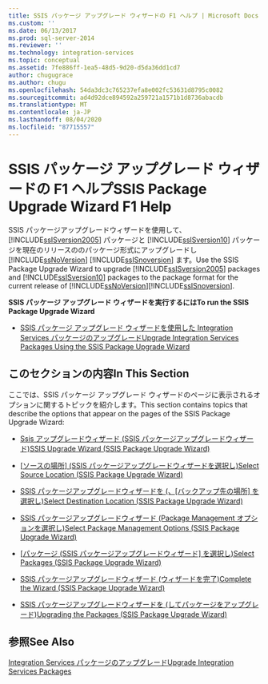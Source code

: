 ```yaml
---
title: SSIS パッケージ アップグレード ウィザードの F1 ヘルプ | Microsoft Docs
ms.custom: ''
ms.date: 06/13/2017
ms.prod: sql-server-2014
ms.reviewer: ''
ms.technology: integration-services
ms.topic: conceptual
ms.assetid: 7fe886ff-1ea5-48d5-9d20-d5da36dd1cd7
author: chugugrace
ms.author: chugu
ms.openlocfilehash: 54da3dc3c765237efa8e002fc53631d8795c0082
ms.sourcegitcommit: ad4d92dce894592a259721a1571b1d8736abacdb
ms.translationtype: MT
ms.contentlocale: ja-JP
ms.lasthandoff: 08/04/2020
ms.locfileid: "87715557"
---
```

# <a name="ssis-package-upgrade-wizard-f1-help"></a><span data-ttu-id="ca459-102">SSIS パッケージ アップグレード ウィザードの F1 ヘルプ</span><span class="sxs-lookup"><span data-stu-id="ca459-102">SSIS Package Upgrade Wizard F1 Help</span></span>
  <span data-ttu-id="ca459-103">SSIS パッケージアップグレードウィザードを使用して、 [!INCLUDE[ssISversion2005](../includes/ssisversion2005-md.md)] パッケージと [!INCLUDE[ssISversion10](../includes/ssisversion10-md.md)] パッケージを現在のリリースののパッケージ形式にアップグレードし [!INCLUDE[ssNoVersion](../includes/ssnoversion-md.md)] [!INCLUDE[ssISnoversion](../includes/ssisnoversion-md.md)] ます。</span><span class="sxs-lookup"><span data-stu-id="ca459-103">Use the SSIS Package Upgrade Wizard to upgrade [!INCLUDE[ssISversion2005](../includes/ssisversion2005-md.md)] packages and [!INCLUDE[ssISversion10](../includes/ssisversion10-md.md)] packages to the package format for the current release of [!INCLUDE[ssNoVersion](../includes/ssnoversion-md.md)][!INCLUDE[ssISnoversion](../includes/ssisnoversion-md.md)].</span></span>  
  
 <span data-ttu-id="ca459-104">**SSIS パッケージ アップグレード ウィザードを実行するには**</span><span class="sxs-lookup"><span data-stu-id="ca459-104">**To run the SSIS Package Upgrade Wizard**</span></span>  
  
-   [<span data-ttu-id="ca459-105">SSIS パッケージ アップグレード ウィザードを使用した Integration Services パッケージのアップグレード</span><span class="sxs-lookup"><span data-stu-id="ca459-105">Upgrade Integration Services Packages Using the SSIS Package Upgrade Wizard</span></span>](install-windows/upgrade-integration-services-packages-using-the-ssis-package-upgrade-wizard.md)  
  
## <a name="in-this-section"></a><span data-ttu-id="ca459-106">このセクションの内容</span><span class="sxs-lookup"><span data-stu-id="ca459-106">In This Section</span></span>  
 <span data-ttu-id="ca459-107">ここでは、SSIS パッケージ アップグレード ウィザードのページに表示されるオプションに関するトピックを紹介します。</span><span class="sxs-lookup"><span data-stu-id="ca459-107">This section contains topics that describe the options that appear on the pages of the SSIS Package Upgrade Wizard:</span></span>  
  
-   [<span data-ttu-id="ca459-108">Ssis アップグレードウィザード &#40;SSIS パッケージアップグレードウィザード&#41;</span><span class="sxs-lookup"><span data-stu-id="ca459-108">SSIS Upgrade Wizard &#40;SSIS Package Upgrade Wizard&#41;</span></span>](../../2014/integration-services/ssis-upgrade-wizard-ssis-package-upgrade-wizard.md)  
  
-   <span data-ttu-id="ca459-109">[[ソースの場所] &#40;SSIS パッケージアップグレードウィザードを選択し&#41;](../../2014/integration-services/select-source-location-ssis-package-upgrade-wizard.md)</span><span class="sxs-lookup"><span data-stu-id="ca459-109">[Select Source Location &#40;SSIS Package Upgrade Wizard&#41;](../../2014/integration-services/select-source-location-ssis-package-upgrade-wizard.md)</span></span>  
  
-   <span data-ttu-id="ca459-110">[SSIS パッケージアップグレードウィザードを &#40;、[バックアップ先の場所] を選択し&#41;](../../2014/integration-services/select-destination-location-ssis-package-upgrade-wizard.md)</span><span class="sxs-lookup"><span data-stu-id="ca459-110">[Select Destination Location &#40;SSIS Package Upgrade Wizard&#41;](../../2014/integration-services/select-destination-location-ssis-package-upgrade-wizard.md)</span></span>  
  
-   [<span data-ttu-id="ca459-111">SSIS パッケージアップグレードウィザード &#40;Package Management オプションを選択し&#41;</span><span class="sxs-lookup"><span data-stu-id="ca459-111">Select Package Management Options &#40;SSIS Package Upgrade Wizard&#41;</span></span>](../../2014/integration-services/select-package-management-options-ssis-package-upgrade-wizard.md)  
  
-   <span data-ttu-id="ca459-112">[[パッケージ &#40;SSIS パッケージアップグレードウィザード] を選択し&#41;](../../2014/integration-services/select-packages-ssis-package-upgrade-wizard.md)</span><span class="sxs-lookup"><span data-stu-id="ca459-112">[Select Packages &#40;SSIS Package Upgrade Wizard&#41;](../../2014/integration-services/select-packages-ssis-package-upgrade-wizard.md)</span></span>  
  
-   [<span data-ttu-id="ca459-113">SSIS パッケージアップグレードウィザード &#40;ウィザードを完了&#41;</span><span class="sxs-lookup"><span data-stu-id="ca459-113">Complete the Wizard &#40;SSIS Package Upgrade Wizard&#41;</span></span>](../../2014/integration-services/complete-the-wizard-ssis-package-upgrade-wizard.md)  
  
-   [<span data-ttu-id="ca459-114">SSIS パッケージアップグレードウィザードを &#40;してパッケージをアップグレード&#41;</span><span class="sxs-lookup"><span data-stu-id="ca459-114">Upgrading the Packages &#40;SSIS Package Upgrade Wizard&#41;</span></span>](../../2014/integration-services/upgrading-the-packages-ssis-package-upgrade-wizard.md)  
  
## <a name="see-also"></a><span data-ttu-id="ca459-115">参照</span><span class="sxs-lookup"><span data-stu-id="ca459-115">See Also</span></span>  
 [<span data-ttu-id="ca459-116">Integration Services パッケージのアップグレード</span><span class="sxs-lookup"><span data-stu-id="ca459-116">Upgrade Integration Services Packages</span></span>](install-windows/upgrade-integration-services-packages.md)  
  
  
